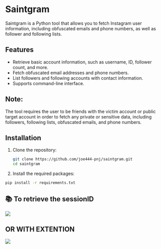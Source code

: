 # Saintgram

Saintgram is a Python tool that allows you to fetch Instagram user information, including obfuscated emails and phone numbers, as well as follower and following lists.

## Features

- Retrieve basic account information, such as username, ID, follower count, and more.
- Fetch obfuscated email addresses and phone numbers.
- List followers and following accounts with contact information.
- Supports command-line interface.

## Note: 
The tool requires the user to be friends with the victim account or public target account in order to fetch any private or sensitive data, including followers, following lists, obfuscated emails, and phone numbers.

## Installation

1. Clone the repository:
   ```bash
   git clone https://github.com/joe444-pnj/saintgram.git
   cd saintgram

2. Install the required packages:
  ```bash
  pip install -r requirements.txt
   ```
## 📚 To retrieve the sessionID
![](https://files.catbox.moe/1rfi6j.png)


## OR WITH EXTENTION 
![](https://files.catbox.moe/tu3000.png)




